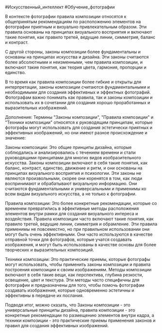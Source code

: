 #Искусственный_интеллект #Обучение_фотографии 

В контексте фотографии правила композиции относятся к общепринятым рекомендациям по расположению элементов на фотографии приятным и визуально привлекательным образом. Эти правила основаны на принципах визуального восприятия и включают такие понятия, как правило третей, ведущие линии, симметрия, баланс и контраст.

С другой стороны, законы композиции более фундаментальны и основаны на принципах искусства и дизайна. Эти законы считаются более абсолютными и неизменными, чем правила композиции, и включают такие понятия, как теория цвета, гармония, пропорции и единство.

В то время как правила композиции более гибкие и открыты для интерпретации, законы композиции считаются фундаментальными и необходимыми для создания эффективных и эффектных фотографий. Фотографам важно понимать как правила, так и законы композиции и использовать их в сочетании для создания хорошо проработанных и выразительных изображений.

Дополнение:
Термины "Законы композиции", "Правила композиции" и "Техники композиции" относятся к руководящим принципам, которые фотографы могут использовать для создания эстетически приятных и эффективных изображений, но они имеют разное происхождение и значение:

Законы композиции: Это общие принципы дизайна, которые соблюдались и анализировались с течением времени и стали руководящими принципами для многих видов изобразительного искусства. Законы композиции включают в себя такие понятия, как баланс, контраст, единство, движение и ритм, и они основаны на принципах визуального восприятия и психологии. Эти законы не являются произвольными, скорее они коренятся в том, как люди воспринимают и обрабатывают визуальную информацию. Они считаются фундаментальными и универсальными и применимы ко всем видам визуального искусства, а не только к фотографии.

Правила композиции: Это более конкретные рекомендации, которые со временем превратились в эффективные методы расположения элементов внутри рамки для создания визуального интереса и воздействия. Правила композиции часто включают такие понятия, как правило третей, ведущие линии, симметрия и обрамление. Эти правила применимы не повсеместно, но при правильном использовании они могут быть очень эффективными. Они часто используются в качестве отправной точки для фотографов, которые учатся создавать изображения, и могут быть использованы в качестве основы для более творческих и выразительных композиций.

Техники композиции: Это практические приемы, которые фотографы могут использовать, чтобы применить законы композиции и правила построения композиции к своим изображениям. Методы композиции включают в себя такие вещи, как перспектива, глубина резкости, освещение, цвет и текстура. Эти методы часто специфичны для фотографии и предназначены для того, чтобы помочь фотографам создавать изображения, которые одновременно эстетичны и эффективны в передаче их послания.

Подводя итог, можно сказать, что Законы композиции - это универсальные принципы дизайна, правила композиции - это конкретные рекомендации по размещению элементов внутри кадра, а техники композиции - это практические приемы применения законов и правил для создания эффективных изображений.